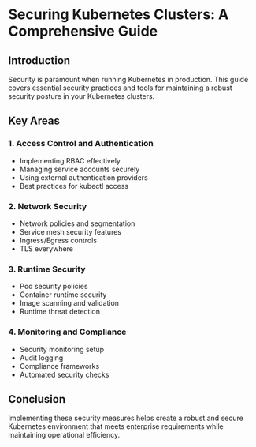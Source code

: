 # Securing Kubernetes Clusters: A Comprehensive Guide

## Introduction
Security is paramount when running Kubernetes in production. This guide covers essential security practices and tools for maintaining a robust security posture in your Kubernetes clusters.

## Key Areas

### 1. Access Control and Authentication
- Implementing RBAC effectively
- Managing service accounts securely
- Using external authentication providers
- Best practices for kubectl access

### 2. Network Security
- Network policies and segmentation
- Service mesh security features
- Ingress/Egress controls
- TLS everywhere

### 3. Runtime Security
- Pod security policies
- Container runtime security
- Image scanning and validation
- Runtime threat detection

### 4. Monitoring and Compliance
- Security monitoring setup
- Audit logging
- Compliance frameworks
- Automated security checks

## Conclusion
Implementing these security measures helps create a robust and secure Kubernetes environment that meets enterprise requirements while maintaining operational efficiency. 